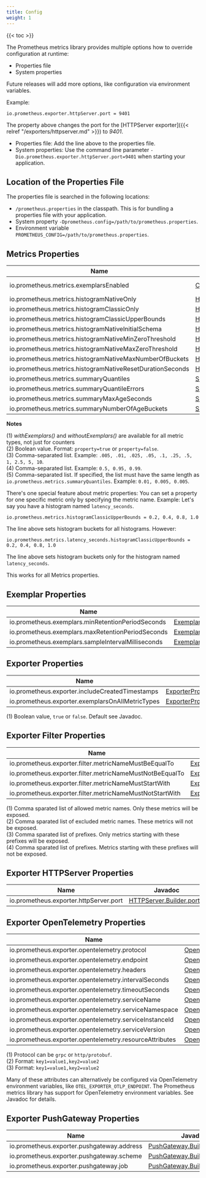 ```yaml
---
title: Config
weight: 1
---
```


{{< toc >}}

The Prometheus metrics library provides multiple options how to override configuration at runtime:

* Properties file
* System properties

Future releases will add more options, like configuration via environment variables.

Example:

```
io.prometheus.exporter.httpServer.port = 9401
```

The property above changes the port for the [HTTPServer exporter]({{< relref "/exporters/httpserver.md" >}}) to _9401_.

* Properties file: Add the line above to the properties file.
* System properties: Use the command line parameter `-Dio.prometheus.exporter.httpServer.port=9401` when starting your application.

Location of the Properties File
-------------------------------

The properties file is searched in the following locations:

* `/prometheus.properties` in the classpath. This is for bundling a properties file with your application.
* System property `-Dprometheus.config=/path/to/prometheus.properties`.
* Environment variable `PROMETHEUS_CONFIG=/path/to/prometheus.properties`.

Metrics Properties
------------------

| Name            | Javadoc | Note |
| --------------- | --------|------|
| io.prometheus.metrics.exemplarsEnabled | [Counter.Builder.withExemplars()](/client_java/api/io/prometheus/metrics/core/metrics/Counter.Builder.html#withExemplars()) | (1) (2) |
| io.prometheus.metrics.histogramNativeOnly | [Histogram.Builder.nativeOnly()](/client_java/api/io/prometheus/metrics/core/metrics/Histogram.Builder.html#nativeOnly()) | (2) |
| io.prometheus.metrics.histogramClassicOnly | [Histogram.Builder.classicOnly()](/client_java/api/io/prometheus/metrics/core/metrics/Histogram.Builder.html#classicOnly()) | (2) |
| io.prometheus.metrics.histogramClassicUpperBounds | [Histogram.Builder.classicUpperBounds()](/client_java/api/io/prometheus/metrics/core/metrics/Histogram.Builder.html#classicUpperBounds(double...)) | (3) |
| io.prometheus.metrics.histogramNativeInitialSchema | [Histogram.Builder.nativeInitialSchema()](/client_java/api/io/prometheus/metrics/core/metrics/Histogram.Builder.html#nativeInitialSchema(int)) | |
| io.prometheus.metrics.histogramNativeMinZeroThreshold | [Histogram.Builder.nativeMinZeroThreshold()](/client_java/api/io/prometheus/metrics/core/metrics/Histogram.Builder.html#nativeMinZeroThreshold(double)) | |
| io.prometheus.metrics.histogramNativeMaxZeroThreshold | [Histogram.Builder.nativeMaxZeroThreshold()](/client_java/api/io/prometheus/metrics/core/metrics/Histogram.Builder.html#nativeMaxZeroThreshold(double)) | |
| io.prometheus.metrics.histogramNativeMaxNumberOfBuckets | [Histogram.Builder.nativeMaxNumberOfBuckets()](/client_java/api/io/prometheus/metrics/core/metrics/Histogram.Builder.html#nativeMaxNumberOfBuckets(int)) | |
| io.prometheus.metrics.histogramNativeResetDurationSeconds | [Histogram.Builder.nativeResetDuration()](/client_java/api/io/prometheus/metrics/core/metrics/Histogram.Builder.html#nativeResetDuration(long,java.util.concurrent.TimeUnit)) | |
| io.prometheus.metrics.summaryQuantiles | [Summary.Builder.quantile(double)](/client_java/api/io/prometheus/metrics/core/metrics/Summary.Builder.html#quantile(double)) | (4) |
| io.prometheus.metrics.summaryQuantileErrors | [Summary.Builder.quantile(double, double)](/client_java/api/io/prometheus/metrics/core/metrics/Summary.Builder.html#quantile(double,double)) | (5) |
| io.prometheus.metrics.summaryMaxAgeSeconds | [Summary.Builder.maxAgeSeconds()](/client_java/api/io/prometheus/metrics/core/metrics/Summary.Builder.html#maxAgeSeconds(long)) | |
| io.prometheus.metrics.summaryNumberOfAgeBuckets | [Summary.Builder.numberOfAgeBuckets()](/client_java/api/io/prometheus/metrics/core/metrics/Summary.Builder.html#numberOfAgeBuckets(int)) | |

**Notes**

(1) _withExemplars()_ and _withoutExemplars()_ are available for all metric types, not just for counters<br>
(2) Boolean value. Format: `property=true` or `property=false`.<br>
(3) Comma-separated list. Example: `.005, .01, .025, .05, .1, .25, .5, 1, 2.5, 5, 10`.<br>
(4) Comma-separated list. Example: `0.5, 0.95, 0.99`.<br>
(5) Comma-separated list. If specified, the list must have the same length as `io.prometheus.metrics.summaryQuantiles`. Example: `0.01, 0.005, 0.005`.

There's one special feature about metric properties: You can set a property for one specific metric only by specifying the metric name. Example: Let's say you have a histogram named `latency_seconds`.

```
io.prometheus.metrics.histogramClassicUpperBounds = 0.2, 0.4, 0.8, 1.0
```

The line above sets histogram buckets for all histograms. However:

```
io.prometheus.metrics.latency_seconds.histogramClassicUpperBounds = 0.2, 0.4, 0.8, 1.0
```

The line above sets histogram buckets only for the histogram named `latency_seconds`.

This works for all Metrics properties.

Exemplar Properties
-------------------

| Name            | Javadoc | Note |
| --------------- | --------|------|
| io.prometheus.exemplars.minRetentionPeriodSeconds  | [ExemplarsProperties.getMinRetentionPeriodSeconds()](/client_java/api/io/prometheus/metrics/config/ExemplarsProperties.html#getMinRetentionPeriodSeconds()) | |
| io.prometheus.exemplars.maxRetentionPeriodSeconds  | [ExemplarsProperties.getMaxRetentionPeriodSeconds()](/client_java/api/io/prometheus/metrics/config/ExemplarsProperties.html#getMaxRetentionPeriodSeconds()) | |
| io.prometheus.exemplars.sampleIntervalMilliseconds | [ExemplarsProperties.getSampleIntervalMilliseconds()](/client_java/api/io/prometheus/metrics/config/ExemplarsProperties.html#getSampleIntervalMilliseconds()) | |

Exporter Properties
-------------------

| Name            | Javadoc | Note |
| --------------- | --------|------|
| io.prometheus.exporter.includeCreatedTimestamps  | [ExporterProperties.getIncludeCreatedTimestamps()](/client_java/api/io/prometheus/metrics/config/ExporterProperties.html#getIncludeCreatedTimestamps()) | (1) |
| io.prometheus.exporter.exemplarsOnAllMetricTypes  | [ExporterProperties.getExemplarsOnAllMetricTypes()](/client_java/api/io/prometheus/metrics/config/ExporterProperties.html#getExemplarsOnAllMetricTypes()) | (1) |

(1) Boolean value, `true` or `false`. Default see Javadoc.

Exporter Filter Properties
--------------------------

| Name            | Javadoc | Note |
| --------------- | --------|------|
| io.prometheus.exporter.filter.metricNameMustBeEqualTo | [ExporterFilterProperties.getAllowedMetricNames()](/client_java/api/io/prometheus/metrics/config/ExporterFilterProperties.html#getAllowedMetricNames()) | (1) |
| io.prometheus.exporter.filter.metricNameMustNotBeEqualTo | [ExporterFilterProperties.getExcludedMetricNames()](/client_java/api/io/prometheus/metrics/config/ExporterFilterProperties.html#getExcludedMetricNames()) | (2) |
| io.prometheus.exporter.filter.metricNameMustStartWith | [ExporterFilterProperties.getAllowedMetricNamePrefixes()](/client_java/api/io/prometheus/metrics/config/ExporterFilterProperties.html#getAllowedMetricNamePrefixes()) | (3) |
| io.prometheus.exporter.filter.metricNameMustNotStartWith | [ExporterFilterProperties.getExcludedMetricNamePrefixes()](/client_java/api/io/prometheus/metrics/config/ExporterFilterProperties.html#getExcludedMetricNamePrefixes()) | (4) |

(1) Comma sparated list of allowed metric names. Only these metrics will be exposed.<br/>
(2) Comma sparated list of excluded metric names. These metrics will not be exposed.<br/>
(3) Comma sparated list of prefixes. Only metrics starting with these prefixes will be exposed.<br/>
(4) Comma sparated list of prefixes. Metrics starting with these prefixes will not be exposed.<br/>

Exporter HTTPServer Properties
------------------------------

| Name            | Javadoc | Note |
| --------------- | --------|------|
| io.prometheus.exporter.httpServer.port | [HTTPServer.Builder.port()](/client_java/api/io/prometheus/metrics/exporter/httpserver/HTTPServer.Builder.html#port(int)) | |

Exporter OpenTelemetry Properties
---------------------------------

| Name            | Javadoc | Note |
| --------------- | --------|------|
| io.prometheus.exporter.opentelemetry.protocol | [OpenTelemetryExporter.Builder.protocol()](/client_java/api/io/prometheus/metrics/exporter/opentelemetry/OpenTelemetryExporter.Builder.html#protocol(java.lang.String)) | (1) |
| io.prometheus.exporter.opentelemetry.endpoint | [OpenTelemetryExporter.Builder.endpoint()](/client_java/api/io/prometheus/metrics/exporter/opentelemetry/OpenTelemetryExporter.Builder.html#endpoint(java.lang.String)) | |
| io.prometheus.exporter.opentelemetry.headers | [OpenTelemetryExporter.Builder.headers()](/client_java/api/io/prometheus/metrics/exporter/opentelemetry/OpenTelemetryExporter.Builder.html#header(java.lang.String,java.lang.String)) | (2) |
| io.prometheus.exporter.opentelemetry.intervalSeconds | [OpenTelemetryExporter.Builder.intervalSeconds()](/client_java/api/io/prometheus/metrics/exporter/opentelemetry/OpenTelemetryExporter.Builder.html#intervalSeconds(int)) | |
| io.prometheus.exporter.opentelemetry.timeoutSeconds | [OpenTelemetryExporter.Builder.timeoutSeconds()](/client_java/api/io/prometheus/metrics/exporter/opentelemetry/OpenTelemetryExporter.Builder.html#timeoutSeconds(int)) | |
| io.prometheus.exporter.opentelemetry.serviceName | [OpenTelemetryExporter.Builder.serviceName()](/client_java/api/io/prometheus/metrics/exporter/opentelemetry/OpenTelemetryExporter.Builder.html#serviceName(java.lang.String)) | |
| io.prometheus.exporter.opentelemetry.serviceNamespace | [OpenTelemetryExporter.Builder.serviceNamespace()](/client_java/api/io/prometheus/metrics/exporter/opentelemetry/OpenTelemetryExporter.Builder.html#serviceNamespace(java.lang.String)) | |
| io.prometheus.exporter.opentelemetry.serviceInstanceId | [OpenTelemetryExporter.Builder.serviceInstanceId()](/client_java/api/io/prometheus/metrics/exporter/opentelemetry/OpenTelemetryExporter.Builder.html#serviceInstanceId(java.lang.String)) | |
| io.prometheus.exporter.opentelemetry.serviceVersion | [OpenTelemetryExporter.Builder.serviceVersion()](/client_java/api/io/prometheus/metrics/exporter/opentelemetry/OpenTelemetryExporter.Builder.html#serviceVersion(java.lang.String)) | |
| io.prometheus.exporter.opentelemetry.resourceAttributes | [OpenTelemetryExporter.Builder.resourceAttributes()](/client_java/api/io/prometheus/metrics/exporter/opentelemetry/OpenTelemetryExporter.Builder.html#resourceAttribute(java.lang.String,java.lang.String)) | (3) |

(1) Protocol can be `grpc` or `http/protobuf`.<br>
(2) Format: `key1=value1,key2=value2`<br>
(3) Format: `key1=value1,key2=value2`

Many of these attributes can alternatively be configured via OpenTelemetry environment variables, like `OTEL_EXPORTER_OTLP_ENDPOINT`. The Prometheus metrics library has support for OpenTelemetry environment variables. See Javadoc for details.

Exporter PushGateway Properties
-------------------------------

| Name                                       | Javadoc                                                                                                                                         | Note |
|--------------------------------------------|-------------------------------------------------------------------------------------------------------------------------------------------------|------|
| io.prometheus.exporter.pushgateway.address | [PushGateway.Builder.address()](/client_java/api/io/prometheus/metrics/exporter/pushgateway/PushGateway.Builder.html#address(java.lang.String)) | |
| io.prometheus.exporter.pushgateway.scheme  | [PushGateway.Builder.scheme()](/client_java/api/io/prometheus/metrics/exporter/pushgateway/PushGateway.Builder.html#scheme(java.lang.String))   | |
| io.prometheus.exporter.pushgateway.job     | [PushGateway.Builder.job()](/client_java/api/io/prometheus/metrics/exporter/pushgateway/PushGateway.Builder.html#job(java.lang.String))         | |


